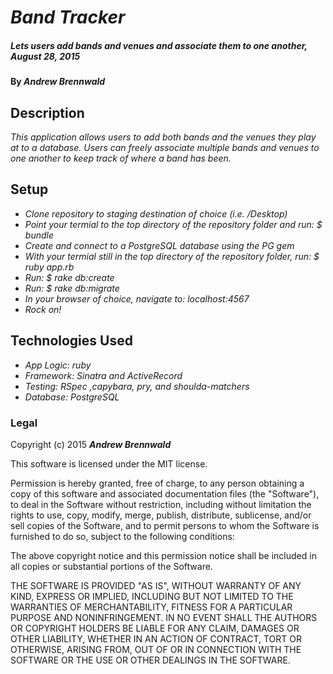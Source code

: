 # _Band Tracker_

##### _Lets users add bands and venues and associate them to one another, August 28, 2015_

#### By _**Andrew Brennwald**_

## Description

_This application allows users to add both bands and the venues they play at to a database. Users can freely associate multiple bands and venues to one another to keep track of where a band has been._

## Setup

* _Clone repository to staging destination of choice (i.e. /Desktop)_
* _Point your termial to the top directory of the repository folder and run: $ bundle_
* _Create and connect to a PostgreSQL database using the PG gem_
* _With your termial still in the top directory of the repository folder, run: $ ruby app.rb_
* _Run: $ rake db:create_
* _Run: $ rake db:migrate_
* _In your browser of choice, navigate to: localhost:4567_
* _Rock on!_

## Technologies Used

* _App Logic: ruby_
* _Framework: Sinatra and ActiveRecord_
* _Testing: RSpec ,capybara, pry, and shoulda-matchers_
* _Database: PostgreSQL_

### Legal

Copyright (c) 2015 **_Andrew Brennwald_**

This software is licensed under the MIT license.

Permission is hereby granted, free of charge, to any person obtaining a copy
of this software and associated documentation files (the "Software"), to deal
in the Software without restriction, including without limitation the rights
to use, copy, modify, merge, publish, distribute, sublicense, and/or sell
copies of the Software, and to permit persons to whom the Software is
furnished to do so, subject to the following conditions:

The above copyright notice and this permission notice shall be included in
all copies or substantial portions of the Software.

THE SOFTWARE IS PROVIDED "AS IS", WITHOUT WARRANTY OF ANY KIND, EXPRESS OR
IMPLIED, INCLUDING BUT NOT LIMITED TO THE WARRANTIES OF MERCHANTABILITY,
FITNESS FOR A PARTICULAR PURPOSE AND NONINFRINGEMENT. IN NO EVENT SHALL THE
AUTHORS OR COPYRIGHT HOLDERS BE LIABLE FOR ANY CLAIM, DAMAGES OR OTHER
LIABILITY, WHETHER IN AN ACTION OF CONTRACT, TORT OR OTHERWISE, ARISING FROM,
OUT OF OR IN CONNECTION WITH THE SOFTWARE OR THE USE OR OTHER DEALINGS IN
THE SOFTWARE.
